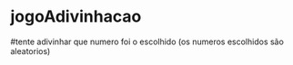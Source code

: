 # jogoAdivinhacao
#tente adivinhar que numero foi o escolhido (os numeros escolhidos são aleatorios)
